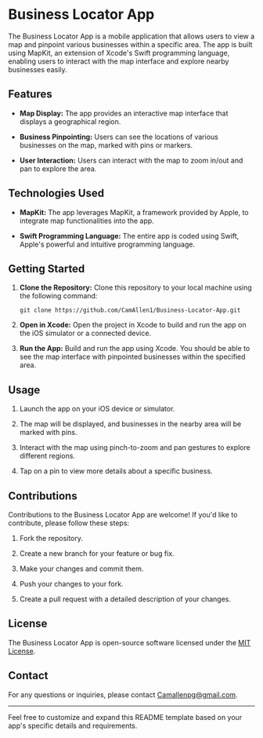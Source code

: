 # Business Locator App

The Business Locator App is a mobile application that allows users to view a map and pinpoint various businesses within a specific area. The app is built using MapKit, an extension of Xcode's Swift programming language, enabling users to interact with the map interface and explore nearby businesses easily.

## Features

- **Map Display:** The app provides an interactive map interface that displays a geographical region.
  
- **Business Pinpointing:** Users can see the locations of various businesses on the map, marked with pins or markers.

- **User Interaction:** Users can interact with the map to zoom in/out and pan to explore the area.

## Technologies Used

- **MapKit:** The app leverages MapKit, a framework provided by Apple, to integrate map functionalities into the app.

- **Swift Programming Language:** The entire app is coded using Swift, Apple's powerful and intuitive programming language.

## Getting Started

1. **Clone the Repository:** Clone this repository to your local machine using the following command:
   ```
   git clone https://github.com/CamAllen1/Business-Locator-App.git
   ```

2. **Open in Xcode:** Open the project in Xcode to build and run the app on the iOS simulator or a connected device.

3. **Run the App:** Build and run the app using Xcode. You should be able to see the map interface with pinpointed businesses within the specified area.

## Usage

1. Launch the app on your iOS device or simulator.

2. The map will be displayed, and businesses in the nearby area will be marked with pins.

3. Interact with the map using pinch-to-zoom and pan gestures to explore different regions.

4. Tap on a pin to view more details about a specific business.

## Contributions

Contributions to the Business Locator App are welcome! If you'd like to contribute, please follow these steps:

1. Fork the repository.

2. Create a new branch for your feature or bug fix.

3. Make your changes and commit them.

4. Push your changes to your fork.

5. Create a pull request with a detailed description of your changes.

## License

The Business Locator App is open-source software licensed under the [MIT License](LICENSE.md).

## Contact

For any questions or inquiries, please contact Camallenpg@gmail.com.

---

Feel free to customize and expand this README template based on your app's specific details and requirements.
